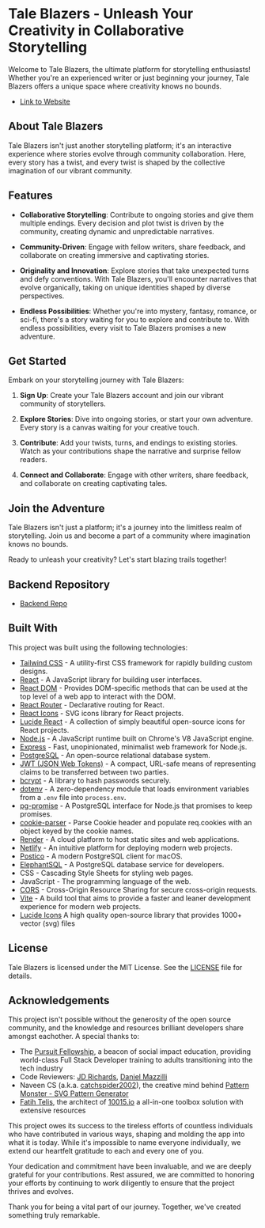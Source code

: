 # Tale Blazers - Unleash Your Creativity in Collaborative Storytelling

Welcome to Tale Blazers, the ultimate platform for storytelling enthusiasts! Whether you're an experienced writer or just beginning your journey, Tale Blazers offers a unique space where creativity knows no bounds.

- [Link to Website](https://taleblazers.netlify.app/)

## About Tale Blazers

Tale Blazers isn't just another storytelling platform; it's an interactive experience where stories evolve through community collaboration. Here, every story has a twist, and every twist is shaped by the collective imagination of our vibrant community.

## Features

- **Collaborative Storytelling**: Contribute to ongoing stories and give them multiple endings. Every decision and plot twist is driven by the community, creating dynamic and unpredictable narratives.
- **Community-Driven**: Engage with fellow writers, share feedback, and collaborate on creating immersive and captivating stories.

- **Originality and Innovation**: Explore stories that take unexpected turns and defy conventions. With Tale Blazers, you'll encounter narratives that evolve organically, taking on unique identities shaped by diverse perspectives.

- **Endless Possibilities**: Whether you're into mystery, fantasy, romance, or sci-fi, there's a story waiting for you to explore and contribute to. With endless possibilities, every visit to Tale Blazers promises a new adventure.

## Get Started

Embark on your storytelling journey with Tale Blazers:

1. **Sign Up**: Create your Tale Blazers account and join our vibrant community of storytellers.

2. **Explore Stories**: Dive into ongoing stories, or start your own adventure. Every story is a canvas waiting for your creative touch.

3. **Contribute**: Add your twists, turns, and endings to existing stories. Watch as your contributions shape the narrative and surprise fellow readers.

4. **Connect and Collaborate**: Engage with other writers, share feedback, and collaborate on creating captivating tales.

## Join the Adventure

Tale Blazers isn't just a platform; it's a journey into the limitless realm of storytelling. Join us and become a part of a community where imagination knows no bounds.

Ready to unleash your creativity? Let's start blazing trails together!

## Backend Repository

- [Backend Repo](https://github.com/Alex-de-code/tale-blazers-backend-jwt-auth)

## Built With

This project was built using the following technologies:

- [Tailwind CSS](https://tailwindcss.com/) - A utility-first CSS framework for rapidly building custom designs.
- [React](https://reactjs.org/) - A JavaScript library for building user interfaces.
- [React DOM](https://reactjs.org/docs/react-dom.html) - Provides DOM-specific methods that can be used at the top level of a web app to interact with the DOM.
- [React Router](https://reactrouter.com/) - Declarative routing for React.
- [React Icons](https://react-icons.github.io/react-icons/) - SVG icons library for React projects.
- [Lucide React](https://lucide.dev/) - A collection of simply beautiful open-source icons for React projects.
- [Node.js](https://nodejs.org/) - A JavaScript runtime built on Chrome's V8 JavaScript engine.
- [Express](https://expressjs.com/) - Fast, unopinionated, minimalist web framework for Node.js.
- [PostgreSQL](https://www.postgresql.org/) - An open-source relational database system.
- [JWT (JSON Web Tokens)](https://jwt.io/) - A compact, URL-safe means of representing claims to be transferred between two parties.
- [bcrypt](https://www.npmjs.com/package/bcrypt) - A library to hash passwords securely.
- [dotenv](https://www.npmjs.com/package/dotenv) - A zero-dependency module that loads environment variables from a `.env` file into `process.env`.
- [pg-promise](https://www.npmjs.com/package/pg-promise) - A PostgreSQL interface for Node.js that promises to keep promises.
- [cookie-parser](https://www.npmjs.com/package/cookie-parser) - Parse Cookie header and populate req.cookies with an object keyed by the cookie names.
- [Render](https://render.com/) - A cloud platform to host static sites and web applications.
- [Netlify](https://www.netlify.com/) - An intuitive platform for deploying modern web projects.
- [Postico](https://eggerapps.at/postico/) - A modern PostgreSQL client for macOS.
- [ElephantSQL](https://www.elephantsql.com/) - A PostgreSQL database service for developers.
- CSS - Cascading Style Sheets for styling web pages.
- JavaScript - The programming language of the web.
- [CORS](https://developer.mozilla.org/en-US/docs/Web/HTTP/CORS) - Cross-Origin Resource Sharing for secure cross-origin requests.
- [Vite](https://vitejs.dev/) - A build tool that aims to provide a faster and leaner development experience for modern web projects.
- [Lucide Icons](https://lucide.dev/) A high quality open-source library that provides 1000+ vector (svg) files

## License

Tale Blazers is licensed under the MIT License. See the [LICENSE](https://opensource.org/licenses/MIT) file for details.

## Acknowledgements

This project isn't possible without the generosity of the open source community, and the knowledge and resources brilliant developers share amongst eachother. A special thanks to:

- The [Pursuit Fellowship](https://www.pursuit.org/fellowship), a beacon of social impact education, providing world-class Full Stack Developer training to adults transitioning into the tech industry
- Code Reviewers: [JD Richards](https://github.com/jdrichards-pursuit?tab=overview&from=2024-04-01&to=2024-04-19), [Daniel Mazzilli](https://github.com/Daniel-Mazzilli)
- Naveen CS (a.k.a. [catchspider2002](https://github.com/catchspider2002)), the creative mind behind [Pattern Monster - SVG Pattern Generator](https://github.com/catchspider2002/svelte-svg-patterns)
- [Fatih Telis](https://github.com/fatihtelis), the architect of [10015.io](https://10015.io/) a all-in-one toolbox solution with extensive resources

This project owes its success to the tireless efforts of countless individuals who have contributed in various ways, shaping and molding the app into what it is today. While it's impossible to name everyone individually, we extend our heartfelt gratitude to each and every one of you.

Your dedication and commitment have been invaluable, and we are deeply grateful for your contributions. Rest assured, we are committed to honoring your efforts by continuing to work diligently to ensure that the project thrives and evolves.

Thank you for being a vital part of our journey. Together, we've created something truly remarkable.
